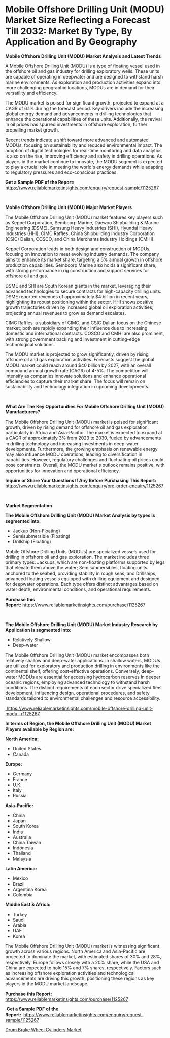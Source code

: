 <p><h1>Mobile Offshore Drilling Unit (MODU) Market Size Reflecting a Forecast Till 2032: Market By Type, By Application and By Geography</h1></p><p><strong>Mobile Offshore Drilling Unit (MODU) Market Analysis and Latest Trends</strong></p>
<p><p>A Mobile Offshore Drilling Unit (MODU) is a type of floating vessel used in the offshore oil and gas industry for drilling exploratory wells. These units are capable of operating in deepwater and are designed to withstand harsh marine environments. As exploration and production activities expand into more challenging geographic locations, MODUs are in demand for their versatility and efficiency.</p><p>The MODU market is poised for significant growth, projected to expand at a CAGR of 6.1% during the forecast period. Key drivers include the increasing global energy demand and advancements in drilling technologies that enhance the operational capabilities of these units. Additionally, the revival in oil prices has spurred investments in offshore exploration, further propelling market growth.</p><p>Recent trends indicate a shift toward more advanced and automated MODUs, focusing on sustainability and reduced environmental impact. The adoption of digital technologies for real-time monitoring and data analytics is also on the rise, improving efficiency and safety in drilling operations. As players in the market continue to innovate, the MODU segment is expected to play a crucial role in meeting the world's energy demands while adapting to regulatory pressures and eco-conscious practices.</p></p>
<p><strong>Get a Sample PDF of the Report:&nbsp;</strong> <a href="https://www.reliablemarketinsights.com/enquiry/request-sample/1125267?utm_campaign=2102&utm_medium=2&utm_source=Github&utm_content=ia&utm_term=11042025&utm_id=mobile-offshore-drilling-unit-modu">https://www.reliablemarketinsights.com/enquiry/request-sample/1125267</a></p>
<p>&nbsp;</p>
<p><strong>Mobile Offshore Drilling Unit (MODU) Major Market Players</strong></p>
<p><p>The Mobile Offshore Drilling Unit (MODU) market features key players such as Keppel Corporation, Sembcorp Marine, Daewoo Shipbuilding & Marine Engineering (DSME), Samsung Heavy Industries (SHI), Hyundai Heavy Industries (HHI), CIMC Raffles, China Shipbuilding Industry Corporation (CSIC) Dalian, COSCO, and China Merchants Industry Holdings (CMHI). </p><p>Keppel Corporation leads in both design and construction of MODUs, focusing on innovation to meet evolving industry demands. The company aims to enhance its market share, targeting a 5% annual growth in offshore production capabilities. Sembcorp Marine also holds a significant share, with strong performance in rig construction and support services for offshore oil and gas.</p><p>DSME and SHI are South Korean giants in the market, leveraging their advanced technologies to secure contracts for high-capacity drilling units. DSME reported revenues of approximately $4 billion in recent years, highlighting its robust positioning within the sector. HHI shows positive growth trajectories driven by increased global oil exploration activities, projecting annual revenues to grow as demand escalates.</p><p>CIMC Raffles, a subsidiary of CIMC, and CSIC Dalian focus on the Chinese market; both are rapidly expanding their influence due to increasing domestic and international contracts. COSCO and CMHI are also prominent, with strong government backing and investment in cutting-edge technological solutions.</p><p>The MODU market is projected to grow significantly, driven by rising offshore oil and gas exploration activities. Forecasts suggest the global MODU market could reach around $40 billion by 2027, with an overall compound annual growth rate (CAGR) of 4-5%. The competition will intensify as companies innovate solutions and enhance operational efficiencies to capture their market share. The focus will remain on sustainability and technology integration in upcoming developments.</p></p>
<p>&nbsp;</p>
<p><strong>What Are The Key Opportunities For Mobile Offshore Drilling Unit (MODU) Manufacturers?</strong></p>
<p><p>The Mobile Offshore Drilling Unit (MODU) market is poised for significant growth, driven by rising demand for offshore oil and gas exploration, particularly in Africa and Asia-Pacific. The market is expected to expand at a CAGR of approximately 3% from 2023 to 2030, fueled by advancements in drilling technology and increasing investments in deep-water developments. Furthermore, the growing emphasis on renewable energy may also influence MODU operations, leading to diversification in capabilities. However, regulatory challenges and fluctuating oil prices could pose constraints. Overall, the MODU market's outlook remains positive, with opportunities for innovation and operational efficiency.</p></p>
<p><strong>Inquire or Share Your Questions If Any Before Purchasing This Report:</strong> <a href="https://www.reliablemarketinsights.com/enquiry/pre-order-enquiry/1125267?utm_campaign=2102&utm_medium=2&utm_source=Github&utm_content=ia&utm_term=11042025&utm_id=mobile-offshore-drilling-unit-modu">https://www.reliablemarketinsights.com/enquiry/pre-order-enquiry/1125267</a></p>
<p>&nbsp;</p>
<p><strong>Market Segmentation</strong></p>
<p><strong>The Mobile Offshore Drilling Unit (MODU) Market Analysis by types is segmented into:</strong></p>
<p><ul><li>Jackup (Non-Floating)</li><li>Semisubmersible (Floating)</li><li>Drillship (Floating)</li></ul></p>
<p><p>Mobile Offshore Drilling Units (MODUs) are specialized vessels used for drilling in offshore oil and gas exploration. The market includes three primary types: Jackups, which are non-floating platforms supported by legs that elevate them above the water; Semisubmersibles, floating units anchored to the seabed, providing stability in rough seas; and Drillships, advanced floating vessels equipped with drilling equipment and designed for deepwater operations. Each type offers distinct advantages based on water depth, environmental conditions, and operational requirements.</p></p>
<p><strong>Purchase this Report:&nbsp;</strong><a href="https://www.reliablemarketinsights.com/purchase/1125267?utm_campaign=2102&utm_medium=2&utm_source=Github&utm_content=ia&utm_term=11042025&utm_id=mobile-offshore-drilling-unit-modu">https://www.reliablemarketinsights.com/purchase/1125267</a></p>
<p>&nbsp;</p>
<p><strong>The Mobile Offshore Drilling Unit (MODU) Market Industry Research by Application is segmented into:</strong></p>
<p><ul><li>Relatively Shallow</li><li>Deep-water</li></ul></p>
<p><p>The Mobile Offshore Drilling Unit (MODU) market encompasses both relatively shallow and deep-water applications. In shallow waters, MODUs are utilized for exploratory and production drilling in environments like the continental shelf, offering cost-effective operations. Conversely, deep-water MODUs are essential for accessing hydrocarbon reserves in deeper oceanic regions, employing advanced technology to withstand harsh conditions. The distinct requirements of each sector drive specialized fleet development, influencing design, operational procedures, and safety standards tailored to environmental challenges and resource accessibility.</p></p>
<p><a href="https://www.reliablemarketinsights.com/mobile-offshore-drilling-unit-modu--r1125267?utm_campaign=2102&utm_medium=2&utm_source=Github&utm_content=ia&utm_term=11042025&utm_id=mobile-offshore-drilling-unit-modu">&nbsp;https://www.reliablemarketinsights.com/mobile-offshore-drilling-unit-modu--r1125267</a></p>
<p><strong>In terms of Region, the Mobile Offshore Drilling Unit (MODU) Market Players available by Region are:</strong></p>
<p>
    <p> <strong> North America: </strong>
        <ul>
            <li>United States</li>
            <li>Canada</li>
        </ul>
        </p> 
    <p> <strong> Europe: </strong>
        <ul>
            <li>Germany</li>
            <li>France</li>
            <li>U.K.</li>
            <li>Italy</li>
            <li>Russia</li>
        </ul>
        </p> 
    <p> <strong> Asia-Pacific: </strong>
        <ul>
            <li>China</li>
            <li>Japan</li>
            <li>South Korea</li>
            <li>India</li>
            <li>Australia</li>
            <li>China Taiwan</li>
            <li>Indonesia</li>
            <li>Thailand</li>
            <li>Malaysia</li>
        </ul>
        </p> 
    <p> <strong> Latin America: </strong>
        <ul>
            <li>Mexico</li>
            <li>Brazil</li>
            <li>Argentina Korea</li>
            <li>Colombia</li>
        </ul>
        </p> 
    <p> <strong> Middle East & Africa: </strong>
        <ul>
            <li>Turkey</li>
            <li>Saudi</li>
            <li>Arabia</li>
            <li>UAE</li>
            <li>Korea</li>
        </ul>
    </p>
    </p>
<p><p>The Mobile Offshore Drilling Unit (MODU) market is witnessing significant growth across various regions. North America and Asia-Pacific are projected to dominate the market, with estimated shares of 30% and 28%, respectively. Europe follows closely with a 20% share, while the USA and China are expected to hold 15% and 7% shares, respectively. Factors such as increasing offshore exploration activities and technological advancements are driving this growth, positioning these regions as key players in the MODU market landscape.</p></p>
<p><strong>Purchase this Report: </strong><a href="https://www.reliablemarketinsights.com/purchase/1125267?utm_campaign=2102&utm_medium=2&utm_source=Github&utm_content=ia&utm_term=11042025&utm_id=mobile-offshore-drilling-unit-modu">https://www.reliablemarketinsights.com/purchase/1125267</a></p>
<p>&nbsp;<strong>Get a Sample PDF of the Report:&nbsp;&nbsp;</strong><a href="https://www.reliablemarketinsights.com/enquiry/request-sample/1125267?utm_campaign=2102&utm_medium=2&utm_source=Github&utm_content=ia&utm_term=11042025&utm_id=mobile-offshore-drilling-unit-modu">https://www.reliablemarketinsights.com/enquiry/request-sample/1125267</a></p>
<p><strong></strong></p>
<p><p><a href="https://github.com/kmettjanksj7/Market-Research-Report-List-1/blob/main/drum-brake-wheel-cylinders-market.md?utm_campaign=2102&utm_medium=2&utm_source=Github&utm_content=ia&utm_term=11042025&utm_id=mobile-offshore-drilling-unit-modu">Drum Brake Wheel Cylinders Market</a></p></p>
